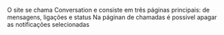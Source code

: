 O site se chama Conversation e consiste em três páginas principais: de mensagens, ligações e status
Na páginan de chamadas é possivel apagar as notificações selecionadas
